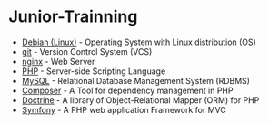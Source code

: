 # Junior-Trainning
- [Debian (Linux)](www.debian.org) - Operating System with Linux distribution (OS)
- [git](https://git-scm.com/) - Version Control System (VCS)
- [nginx](http://nginx.org/) - Web Server
- [PHP](http://php.net/) -  Server-side Scripting Language
- [MySQL](https://www.mysql.com/) - Relational Database Management System (RDBMS)
- [Composer](https://getcomposer.org/) - A Tool for dependency management in PHP
- [Doctrine](http://www.doctrine-project.org/) -  A library of Object-Relational Mapper (ORM) for PHP
- [Symfony](https://symfony.com/) - A PHP web application Framework for MVC
